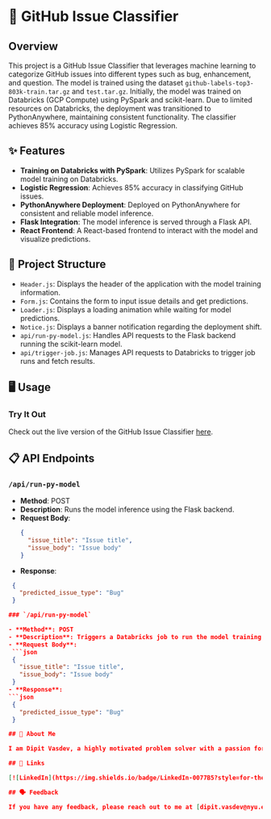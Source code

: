 # 🚀 GitHub Issue Classifier

## Overview

This project is a GitHub Issue Classifier that leverages machine learning to categorize GitHub issues into different types such as bug, enhancement, and question. The model is trained using the dataset `github-labels-top3-803k-train.tar.gz` and `test.tar.gz`. Initially, the model was trained on Databricks (GCP Compute) using PySpark and scikit-learn. Due to limited resources on Databricks, the deployment was transitioned to PythonAnywhere, maintaining consistent functionality. The classifier achieves 85% accuracy using Logistic Regression.

## ✨ Features

- **Training on Databricks with PySpark**: Utilizes PySpark for scalable model training on Databricks.
- **Logistic Regression**: Achieves 85% accuracy in classifying GitHub issues.
- **PythonAnywhere Deployment**: Deployed on PythonAnywhere for consistent and reliable model inference.
- **Flask Integration**: The model inference is served through a Flask API.
- **React Frontend**: A React-based frontend to interact with the model and visualize predictions.

## 📂 Project Structure

- `Header.js`: Displays the header of the application with the model training information.
- `Form.js`: Contains the form to input issue details and get predictions.
- `Loader.js`: Displays a loading animation while waiting for model predictions.
- `Notice.js`: Displays a banner notification regarding the deployment shift.
- `api/run-py-model.js`: Handles API requests to the Flask backend running the scikit-learn model.
- `api/trigger-job.js`: Manages API requests to Databricks to trigger job runs and fetch results.

## 🖥️ Usage

### Try It Out

Check out the live version of the GitHub Issue Classifier [here](http://your-deployment-link.com).

## 📋 API Endpoints

### `/api/run-py-model`

- **Method**: POST
- **Description**: Runs the model inference using the Flask backend.
- **Request Body**:
  ```json
  {
    "issue_title": "Issue title",
    "issue_body": "Issue body"
  }
- **Response**:
 ```json
  {
    "predicted_issue_type": "Bug"
  }

### `/api/run-py-model`

- **Method**: POST
- **Description**: Triggers a Databricks job to run the model training notebook.
- **Request Body**:
  ```json
  {
    "issue_title": "Issue title",
    "issue_body": "Issue body"
  }
- **Response**:
 ```json
  {
    "predicted_issue_type": "Bug"
  }

## 👤 About Me

I am Dipit Vasdev, a highly motivated problem solver with a passion for neural networks and machine learning. I recently completed my Master's degree in Computer Engineering at New York University, and my greatest strength lies in my drive for solving complex problems in computer science. I possess a wealth of technical skills in machine learning, deep learning, Android development, and more, and I have taken part in various projects and internships to continuously improve my skills and knowledge.

## 🔗 Links

[![LinkedIn](https://img.shields.io/badge/LinkedIn-0077B5?style=for-the-badge&logo=linkedin&logoColor=white)](https://www.linkedin.com/in/yourprofile)

## 🗣️ Feedback

If you have any feedback, please reach out to me at [dipit.vasdev@nyu.edu](mailto:dipit.vasdev@nyu.edu).
